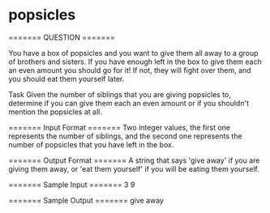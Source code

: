 # popsicles


======= QUESTION =======

You have a box of popsicles and you want to give them all away to a group of brothers and sisters. If you have enough left in the box to give them each an even amount you should go for it! If not, they will fight over them, and you should eat them yourself later.

Task
Given the number of siblings that you are giving popsicles to, determine if you can give them each an even amount or if you shouldn't mention the popsicles at all.

======= Input Format =======
Two integer values, the first one represents the number of siblings, and the second one represents the number of popsicles that you have left in the box.

======= Output Format =======
A string that says 'give away' if you are giving them away, or 'eat them yourself' if you will be eating them yourself.

======= Sample Input =======
 3 9

======= Sample Output =======
give away
